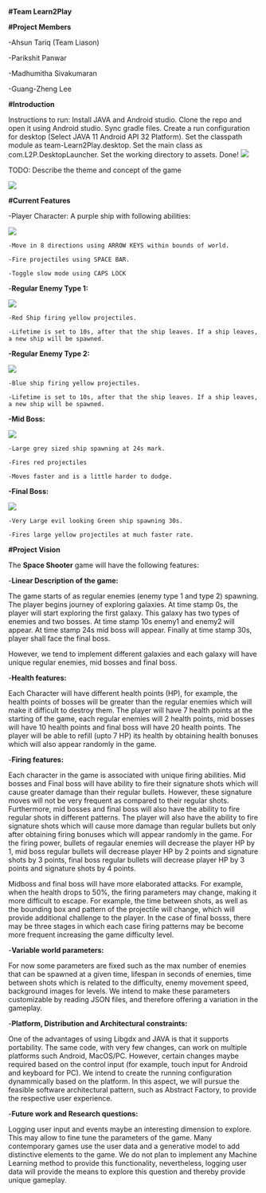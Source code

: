**#Team Learn2Play**

**#Project Members**

-Ahsun Tariq (Team Liason)

-Parikshit Panwar

-Madhumitha Sivakumaran

-Guang-Zheng Lee



**#Introduction**

Instructions to run: Install JAVA and Android studio. Clone the repo and open it using Android studio. Sync gradle files. Create a run configuration for desktop (Select JAVA 11 Android API 32 Platform). Set the classpath module as team-Learn2Play.desktop. Set the main class as com.L2P.DesktopLauncher. Set the working directory to assets. Done! 
![](screendumps/config.PNG)

TODO: Describe the theme and concept of the game


![](screendumps/gameConcept.PNG)


**#Current Features**

-Player Character: A purple ship with following abilities:

![](screendumps/player.PNG)


    -Move in 8 directions using ARROW KEYS within bounds of world.

    -Fire projectiles using SPACE BAR.

    -Toggle slow mode using CAPS LOCK




-**Regular Enemy Type 1:**

![](screendumps/enemy1.PNG)

    -Red Ship firing yellow projectiles.

    -Lifetime is set to 10s, after that the ship leaves. If a ship leaves, a new ship will be spawned.


**-Regular Enemy Type 2:**

![](screendumps/enemy2.PNG)


    -Blue ship firing yellow projectiles.

    -Lifetime is set to 10s, after that the ship leaves. If a ship leaves, a new ship will be spawned.

**-Mid Boss:**

![](screendumps/midBoss.PNG)

    -Large grey sized ship spawning at 24s mark.

    -Fires red projectiles

    -Moves faster and is a little harder to dodge.
**-Final Boss:**

![](screendumps/boss.PNG)

    -Very Large evil looking Green ship spawning 30s.
    
    -Fires large yellow projectiles at much faster rate.

    

**#Project Vision**

The **Space Shooter** game will have the following features:

-**Linear Description of the game:**

The game starts of as regular enemies (enemy type 1 and type 2) spawning. The player begins journey of exploring galaxies. At time stamp 0s, the player will start exploring the first galaxy. This galaxy has two types of enemies and two bosses. At time stamp 10s enemy1 and enemy2 will appear. At time stamp 24s mid boss will appear. Finally at time stamp 30s, player shall face the final boss. 

However, we tend to implement different galaxies and each galaxy will have unique regular enemies, mid bosses and final boss.

-**Health features:**

Each Character will have different health points (HP), for example, the health points of bosses will be greater than the regular enemies which will make it difficult to destroy them. The player will have 7 health points at the starting of the game, each regular enemies will 2 health points, mid bosses will have 10 health points and final boss will have 20 health points. The player will be able to refill (upto 7 HP) its health by obtaining health bonuses which will also appear randomly in the game.

-**Firing features:**

Each character in the game is associated with unique firing abilities. Mid bosses and Final boss will have ability to fire their signature shots which will cause greater damage than their regular bullets. However, these signature moves will not be very frequent as compared to their regular shots. Furthermore, mid bosses and final boss will also have the ability to fire regular shots in different patterns. The player will also have the ability to fire signature shots which will cause more damage than regular bullets but only after obtaining firing bonuses which will appear randomly in the game. For the firing power, bullets of regaular enemies will decrease the player HP by 1, mid boss regular bullets will decrease player HP by 2 points and signature shots by 3 points, final boss regular bullets will decrease player HP by 3 points and signature shots by 4 points. 

Midboss and final boss will have more elaborated attacks. For example, when the health drops to 50%, the firing parameters may change, making it more difficult to escape. For example, the time between shots, as well as the bounding box and pattern of the projectile will change, which will provide additional challenge to the player. In the case of final bosss, there may be three stages in which each case firing patterns may be become more frequent increasing the game difficulty level.

-**Variable world parameters:**

For now some parameters are fixed such as the max number of enemies that can be spawned at a given time, lifespan in seconds of enemies, time between shots which is related to the difficulty, enemy movement speed, background images for levels. We intend to make these parameters customizable by reading JSON files, and therefore offering a variation in the gameplay.

-**Platform, Distribution and Architectural constraints:**

One of the advantages of using Libgdx and JAVA is that it supports portability. The same code, with very few changes, can work on multiple platforms such Android, MacOS/PC. However, certain changes maybe required based on the control input (for example, touch input for Android and keyboard for PC). We intend to create the running configuration dynammically based on the platform. In this aspect, we will pursue the feasible software architectural pattern, such as Abstract Factory, to provide the respective user experience.

-**Future work and Research questions:**

Logging user input and events maybe an interesting dimension to explore. This may allow to fine tune the parameters of the game. Many contemporary games use the user data and a generative model to add distinctive elements to the game. We do not plan to implement any Machine Learning method to provide this functionality, nevertheless, logging user data will provide the means to explore this question and thereby provide unique gameplay.
